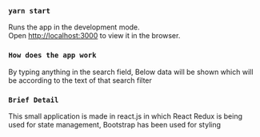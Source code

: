 ### `yarn start`

Runs the app in the development mode.\
Open [http://localhost:3000](http://localhost:3000) to view it in the browser.

### `How does the app work`
By typing anything in the search field, Below data will be shown which will be according to the text of that search filter

### `Brief Detail`
This small application is made in react.js in which React Redux is being used for state management, Bootstrap has been used for styling

